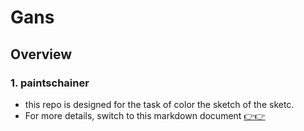 # Gans

## Overview

### 1. paintschainer

- this repo is designed for the task of color the sketch of the sketc.
- For more details, switch to this markdown document [:point_right::point_right:](./PaintsChainer/README.md)

